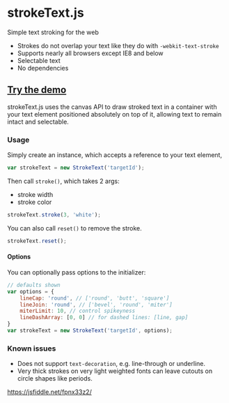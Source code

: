 # strokeText.js
Simple text stroking for the web

- Strokes do not overlap your text like they do with `-webkit-text-stroke`
- Supports nearly all browsers except IE8 and below
- Selectable text
- No dependencies

## [Try the demo](http://inorganik.github.io/strokeText.js)

strokeText.js uses the canvas API to draw stroked text in a container with your text element positioned absolutely on top of it, allowing text to remain intact and selectable. 

### Usage

Simply create an instance, which accepts a reference to your text element,
```js
var strokeText = new StrokeText('targetId');
```
Then call `stroke()`, which takes 2 args:
- stroke width
- stroke color

```js
strokeText.stroke(3, 'white'); 
```
You can also call `reset()` to remove the stroke.
```js
strokeText.reset();
```
#### Options
You can optionally pass options to the initializer:
```js
// defaults shown
var options = {
	lineCap: 'round', // ['round', 'butt', 'square']
	lineJoin: 'round', // ['bevel', 'round', 'miter']
	miterLimit: 10, // control spikeyness
	lineDashArray: [0, 0] // for dashed lines: [line, gap]
}
var strokeText = new StrokeText('targetId', options);
```

### Known issues

- Does not support `text-decoration`, e.g. line-through or underline.
- Very thick strokes on very light weighted fonts can leave cutouts on circle shapes like periods.


https://jsfiddle.net/fpnx33z2/